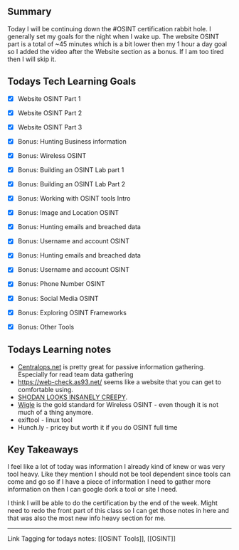 ## Summary 

Today I will be continuing down the #OSINT certification rabbit hole. I generally set my goals for the night when I wake up. The website OSINT part is a total of ~45 minutes which is a bit lower then my 1 hour a day goal so I added the video after the Website section as a bonus. If I am too tired then I will skip it.

## Todays Tech Learning Goals

- [x] Website OSINT Part 1
- [x] Website OSINT Part 2
- [x] Website OSINT Part 3
- [x] Bonus: Hunting Business information
- [x] Bonus: Wireless OSINT
- [x] Bonus: Building an OSINT Lab part 1
- [x] Bonus: Building an OSINT Lab Part 2
- [x] Bonus: Working with OSINT tools Intro
- [x] Bonus: Image and Location OSINT
- [x] Bonus: Hunting emails and breached data
- [x] Bonus: Username and account OSINT
- [x] Bonus: Hunting emails and breached data
- [x] Bonus: Username and account OSINT
- [x] Bonus: Phone Number OSINT
- [x] Bonus: Social Media OSINT
- [x] Bonus: Exploring OSINT Frameworks
- [x] Bonus: Other Tools


## Todays Learning notes

- [Centralops.net](Centralops.net) is pretty great for passive information gathering. Especially for read team data gathering
- https://web-check.as93.net/ seems like a website that you can get to comfortable using.
- [SHODAN LOOKS INSANELY CREEPY](shodan.io).
- [Wigle](Wigle.net) is the gold standard for Wireless OSINT - even though it is not much of a thing anymore.
- exiftool - linux tool
- Hunch.ly - pricey but worth it if you do OSINT full time

## Key Takeaways

I feel like a lot of today was information I already kind of knew or was very tool heavy. Like they mention I should not be tool dependent since tools can come and go so if I have a piece of information I need to gather more information on then I can google dork a tool or site I need.

I think I will be able to do the certification by the end of the week. Might need to redo the front part of this class so I can get those notes in here and that was also the most new info heavy section for me.

--- 
Link Tagging for todays notes: [[OSINT Tools]], [[OSINT]]